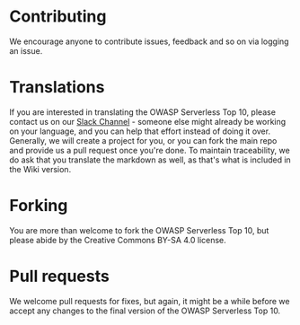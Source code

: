 # Contributing

We encourage anyone to contribute issues, feedback and so on via logging an issue.  

# Translations

If you are interested in translating the OWASP Serverless Top 10, please contact us on our [Slack Channel](https://join.slack.com/t/owasp/shared_invite/enQtNDI5MzgxMDQ2MTAwLTEyNzIzYWQ2NDZiMGIwNmJhYzYxZDJiNTM0ZmZiZmJlY2EwZmMwYjAyNmJjNzQxNzMyMWY4OTk3ZTQ0MzFhMDY) - someone else might already be working on your language, and you can help that effort instead of doing it over. Generally, we will create a project for you, or you can fork the main repo and provide us a pull request once you're done. To maintain traceability, we do ask that you translate the markdown as well, as that's what is included in the Wiki version.

# Forking

You are more than welcome to fork the OWASP Serverless Top 10, but please abide by the Creative Commons BY-SA 4.0 license.

# Pull requests

We welcome pull requests for fixes, but again, it might be a while before we accept any changes to the final version of the OWASP Serverless Top 10.
